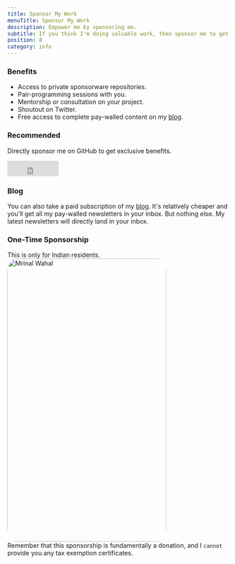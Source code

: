 ```yaml
---
title: Sponsor My Work
menuTitle: Sponsor My Work
description: Empower me by sponsoring me.
subtitle: If you think I'm doing valuable work, then sponsor me to get exclusive benefits and empower me to continue.
position: 8
category: info
---
```


### Benefits

- Access to private sponsorware repositories.
- Pair-programming sessions with you.
- Mentorship or consultation on your project.
- Shoutout on Twitter.
- Free access to complete pay-walled content on my [blog](https://wahal.substack.com).

### Recommended

Directly sponsor me on GitHub to get exclusive benefits.

<iframe src="https://github.com/sponsors/mrinalwahal/button" title="Sponsor mrinalwahal" height="35" width="116" style="border: 0;"></iframe>

### Blog

You can also take a paid subscription of my [blog](https://wahal.substack.com). It's relatively cheaper and you'll get all my pay-walled newsletters in your inbox. But nothing else. My latest newsletters will directly land in your inbox.

### One-Time Sponsorship

<alert type="info">
This is only for Indian residents.
</alert>

  <div class="flex items-stretch self-center justify-center">
  <img src="/sponsor.png" width="360" height="640" alt="Mrinal Wahal"/>
</div>

<alert type="warning">
Remember that this sponsorship is fundamentally a donation, and I <code>cannot</code> provide you any tax exemption certificates.
</alert>

<style>
img {
  border-radius: 5%;
}
</style>